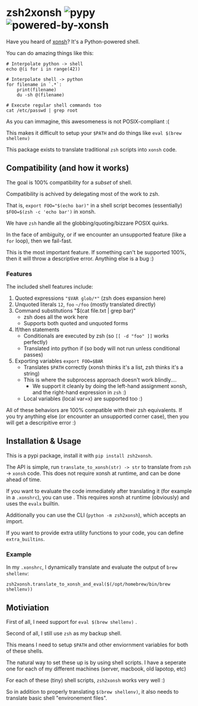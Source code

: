 zsh2xonsh ![pypy](https://img.shields.io/pypi/v/zsh2xonsh) ![powered-by-xonsh](https://img.shields.io/badge/powered%20by-xonsh-brightgreen)
=========
Have you heard of [xonsh](https://xon.sh/)? It's a Python-powered shell.

You can do amazing things like this:
````xonsh
# Interpolate python -> shell
echo @(i for i in range(42))

# Interpolate shell -> python
for filename in `.*`:
    print(filename)
    du -sh @(filename)

# Execute regular shell commands too
cat /etc/passwd | grep root
````

As you can immagine, this awesomeness is not POSIX-compliant :(

This makes it difficult to setup your `$PATH` and do things like `eval $(brew shellenv)`

This package exists to translate traditional `zsh` scripts into `xonsh` code.

## Compatibility (and how it works)
The goal is 100% compatibility for a *subset* of shell. 

Compatibility is achived by delegating most of the work to zsh.

That is, `export FOO="$(echo bar)"` in a shell script becomes (essentially)  `$FOO=$(zsh -c 'echo bar')` in xonsh.

We have `zsh` handle all the globbing/quoting/bizzare POSIX quirks.

In the face of ambiguity, or if we encounter an unsupported feature (like a `for` loop), then we fail-fast.

This is the most important feature. If something can't be supported 100%, then it will throw a descriptive error. Anything else is a bug :)

### Features
The included shell features include:

1. Quoted expressions `"$VAR glob/*"` (zsh does expansion here)
2. Unquoted literals `12`, `foo` `~/foo` (mostly translated directly)
3. Command substitutions "$(cat file.txt | grep bar)" 
   - zsh does all the work here
   - Supports both quoted and unquoted forms
3. If/then statements
   - Conditionals are executed by zsh (so `[[ -d "foo" ]]` works perfectly)
   - Translated into python if (so body will not run unless conditional passes)
4. Exporting variables `export FOO=$BAR`
   - Translates `$PATH` correctly (xonsh thinks it's a list, zsh thinks it's a string)
   - This is where the subprocess approach doesn't work blindly....
      - We support it cleanly by doing the left-hand assignment xonsh, and the right-hand expression in `zsh` :)
   - Local variables (local var=x) are supported too :)

All of these behaviors are 100% compatible with their zsh equivalents.
If you try anything else (or encounter an unsupported corner case), then you will get a descripitive error :)

## Installation & Usage
This is a pypi package, install it with `pip install zsh2xonsh`.

The API is simple, run `translate_to_xonsh(str) -> str` to translate from `zsh` -> `xonsh` code.
This does not require xonsh at runtime, and can be done ahead of time. 

If you want to evaluate the code immediately after translating it (for example in a `.xonshrc`), you can use
. This requires xonsh at runtime (obviously) and uses the `evalx` builtin.

Additionally you can use the CLI (`python -m zsh2xonsh`), which accepts an import.

If you want to provide extra utility functions to your code, you can define `extra_builtins`.

### Example
In my `.xonshrc`, I dynamically translate and evaluate the output of `brew shellenv`:
````xonsh
zsh2xonsh.translate_to_xonsh_and_eval($(/opt/homebrew/bin/brew shellenv))
````

## Motiviation
First of all, I need support for `eval $(brew shellenv)` .

Second of all, I still use `zsh` as my backup shell.

This means I need to setup `$PATH` and other enviornment variables for both of these shells.

The natural way to set these up is by using shell scripts.
I have a seperate one for each of my different machines (server, macbook, old lapotop, etc)

For each of these (tiny) shell scripts, `zsh2xonsh` works very well :)

So in addition to properly translating `$(brew shellenv)`,
it also needs to translate basic shell "environement files".
